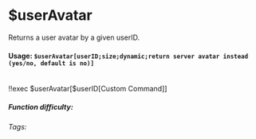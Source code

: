 # $userAvatar
Returns a user avatar by a given userID.

#### Usage: `$userAvatar[userID;size;dynamic;return server avatar instead (yes/no, default is no)]`
<br/>
<discord-messages>
	<discord-message :bot="false" role-color="#ffcc9a" author="Member">
		!!exec $userAvatar[$userID[Custom Command]]
	</discord-message>
	<discord-message :bot="true" role-color="#0099ff" author="Custom Command" avatar="https://media.discordapp.net/avatars/725721249652670555/781224f90c3b841ba5b40678e032f74a.webp">
        <DiscordReaction image="https://media.discordapp.net/avatars/725721249652670555/781224f90c3b841ba5b40678e032f74a.webp"/>
	</discord-message>
</discord-messages>

##### Function difficulty: <Badge type="tip" text="Easy" vertical="middle" /> 
###### Tags: <Badge type="tip" text="userID" vertical="middle" /> <Badge type="tip" text="user avatar" vertical="middle" />